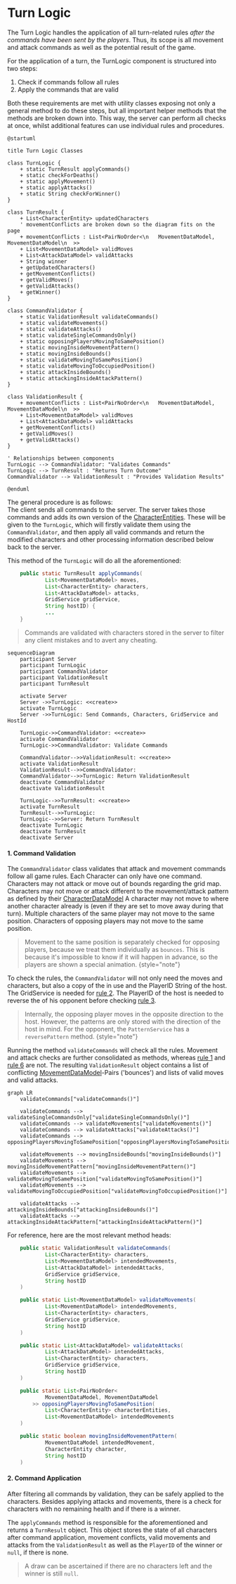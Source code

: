 # Turn Logic

The Turn Logic handles the application of all turn-related rules *after the commands have been sent by the players*.
Thus, its scope is all movement and attack commands as well as the potential result of the game.

For the application of a turn, the TurnLogic component is structured into two steps:
1. Check if commands follow all rules
2. Apply the commands that are valid

Both these requirements are met with utility classes exposing not only a general method to do these steps, 
but all important helper methods that the methods are broken down into.
This way, the server can perform all checks at once, whilst additional features can use individual rules and procedures.

```plantuml
@startuml

title Turn Logic Classes

class TurnLogic {
    + static TurnResult applyCommands()
    + static checkForDeaths()
    + static applyMovement()
    + static applyAttacks()
    + static String checkForWinner()
}

class TurnResult {
    + List<CharacterEntity> updatedCharacters
    ' movementConflicts are broken down so the diagram fits on the page
    + movementConflicts : List<PairNoOrder<\n   MovementDataModel, MovementDataModel\n  >>
    + List<MovementDataModel> validMoves
    + List<AttackDataModel> validAttacks
    + String winner
    + getUpdatedCharacters()
    + getMovementConflicts()
    + getValidMoves()
    + getValidAttacks()
    + getWinner()
}

class CommandValidator { 
    + static ValidationResult validateCommands()
    + static validateMovements()
    + static validateAttacks()
    + static validateSingleCommandsOnly()
    + static opposingPlayersMovingToSamePosition()
    + static movingInsideMovementPattern()
    + static movingInsideBounds()
    + static validateMovingToSamePosition()
    + static validateMovingToOccupiedPosition()
    + static attackInsideBounds()
    + static attackingInsideAttackPattern()
}

class ValidationResult {
    + movementConflicts : List<PairNoOrder<\n   MovementDataModel, MovementDataModel\n  >>
    + List<MovementDataModel> validMoves
    + List<AttackDataModel> validAttacks
    + getMovementConflicts()
    + getValidMoves()
    + getValidAttacks()
}

' Relationships between components
TurnLogic --> CommandValidator: "Validates Commands"
TurnLogic --> TurnResult : "Returns Turn Outcome"
CommandValidator --> ValidationResult : "Provides Validation Results"

@enduml
```

The general procedure is as follows: <br/>
The client sends all commands to the server. The server takes those commands and adds its own version of the 
<a href="CharacterEntity.md">CharacterEntities</a>. These will be given to the `TurnLogic`, which will firstly validate them using the `CommandValidator`,
and then apply all valid commands and return the modified characters and other processing information described below back to the server.

This method of the `TurnLogic` will do all the aforementioned:
```java
    public static TurnResult applyCommands(
            List<MovementDataModel> moves,
            List<CharacterEntity> characters,
            List<AttackDataModel> attacks,
            GridService gridService,
            String hostID) {
            ...
    }
```

> Commands are validated with characters stored in the server to filter any client mistakes and to avert any cheating.

```mermaid
sequenceDiagram
    participant Server
    participant TurnLogic
    participant CommandValidator
    participant ValidationResult
    participant TurnResult
        
    activate Server    
    Server ->>TurnLogic: <<create>>
    activate TurnLogic
    Server ->>TurnLogic: Send Commands, Characters, GridService and HostId

    TurnLogic->>CommandValidator: <<create>>
    activate CommandValidator
    TurnLogic->>CommandValidator: Validate Commands
    
    CommandValidator-->>ValidationResult: <<create>>
    activate ValidationResult
    ValidationResult-->>CommandValidator: 
    CommandValidator-->>TurnLogic: Return ValidationResult
    deactivate CommandValidator
    deactivate ValidationResult

    TurnLogic-->>TurnResult: <<create>>
    activate TurnResult
    TurnResult-->>TurnLogic: 
    TurnLogic-->>Server: Return TurnResult
    deactivate TurnLogic
    deactivate TurnResult
    deactivate Server
```

#### 1. Command Validation
The `CommandValidator` class validates that attack and movement commands follow all game rules.
<procedure title="Turn-Related Game Rules:">
<anchor id="rule1" name="rule1"></anchor>
<step>Each Character can only have one command.</step>
<anchor id="rule2" name="rule2"></anchor>
<step>Characters may not attack or move out of bounds regarding the grid map.</step>
<anchor id="rule3" name="rule3"></anchor>
<step>Characters may not move or attack different to the movement/attack pattern as defined by their <a href="CharacterDataModel.md">CharacterDataModel</a></step>
<step>A character may not move to where another character already is (even if they are set to move away during that turn).</step>
<step>Multiple characters of the same player may not move to the same position.</step>
<anchor id="rule6" name="rule6"></anchor>
<step>Characters of opposing players may not move to the same position.</step>
</procedure>

> Movement to the same position is separately checked for opposing players, because we treat them individually as `bounces`.
> This is because it's impossible to know if it will happen in advance, so the players are shown a special animation.
{style="note"}

To check the rules, the `CommandValidator` will not only need the moves and characters, but also a copy of the
[](GridService.md) in use and the PlayerID String of the host. The GridService is needed for 
<a href="Turn-Logic.md#rule2" summary="Characters may not attack or move out of Bounds regarding the grid map">rule 2</a>. The PlayerID of the host is needed to reverse the [](Patterns.md) of his opponent
before checking <a href="Turn-Logic.md#rule3" summary="Characters may not move or attack different to the movement/attack pattern as defined by their `CharacterDataModel`">rule 3</a>.

> Internally, the opposing player moves in the opposite direction to the host. However, the patterns are only stored
> with the direction of the host in mind. For the opponent, the `PatternService` has a `reversePattern` method.
{style="note"}

Running the method `validateCommands` will check all the rules. Movement and attack checks are further consolidated as methods, 
whereas <a href="Turn-Logic.md#rule1" summary="Each Character can only have one command">rule 1</a> 
and <a href="Turn-Logic.md#rule6" summary="Opposing players may not move to the same position">rule 6</a> are not.
The resulting `ValidationResult` object contains a list of conflicting [MovementDataModel](MovementDataModel.md)-Pairs ('bounces') and lists of valid
moves and valid attacks.

```mermaid
graph LR
    validateCommands["validateCommands()"]

    validateCommands --> validateSingleCommandsOnly["validateSingleCommandsOnly()"]
    validateCommands --> validateMovements["validateMovements()"]
    validateCommands --> validateAttacks["validateAttacks()"]
    validateCommands --> opposingPlayersMovingToSamePosition["opposingPlayersMovingToSamePosition()"]

    validateMovements --> movingInsideBounds["movingInsideBounds()"]
    validateMovements --> movingInsideMovementPattern["movingInsideMovementPattern()"]
    validateMovements --> validateMovingToSamePosition["validateMovingToSamePosition()"]
    validateMovements --> validateMovingToOccupiedPosition["validateMovingToOccupiedPosition()"]

    validateAttacks --> attackingInsideBounds["attackingInsideBounds()"]
    validateAttacks --> attackingInsideAttackPattern["attackingInsideAttackPattern()"]
```

For reference, here are the most relevant method heads:
```java
    public static ValidationResult validateCommands(
            List<CharacterEntity> characters,
            List<MovementDataModel> intendedMovements,
            List<AttackDataModel> intendedAttacks,
            GridService gridService,
            String hostID
    )
```

```java
    public static List<MovementDataModel> validateMovements(
            List<MovementDataModel> intendedMovements,
            List<CharacterEntity> characters,
            GridService gridService,
            String hostID
    )
```

```java
    public static List<AttackDataModel> validateAttacks(
            List<AttackDataModel> intendedAttacks,
            List<CharacterEntity> characters,
            GridService gridService,
            String hostID
    )
```

```java
    public static List<PairNoOrder<
            MovementDataModel, MovementDataModel
        >> opposingPlayersMovingToSamePosition(
            List<CharacterEntity> characterEntities,
            List<MovementDataModel> intendedMovements
    )
```

```java
    public static boolean movingInsideMovementPattern(
            MovementDataModel intendedMovement,
            CharacterEntity character,
            String hostID
    )
```

#### 2. Command Application
After filtering all commands by validation, they can be safely applied to the characters. Besides applying attacks and movements, 
there is a check for characters with no remaining health and if there is a winner.

The `applyCommands` method is responsible for the aforementioned and returns a `TurnResult` object. This object stores
the state of all characters after command application, movement conflicts, valid movements and attacks from
the `ValidationResult` as well as the `PlayerID` of the winner or `null`, if there is none.

> A draw can be ascertained if there are no characters left and the winner is still `null`.
